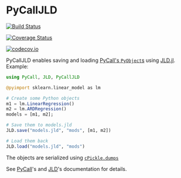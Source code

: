 # PyCallJLD

[![Build Status](https://travis-ci.org/JuliaPy/PyCallJLD.jl.svg?branch=master)](https://travis-ci.org/JuliaPy/PyCallJLD.jl)

[![Coverage Status](https://coveralls.io/repos/JuliaPy/PyCallJLD.jl/badge.svg?branch=master&service=github)](https://coveralls.io/github/JuliaPy/PyCallJLD.jl?branch=master)

[![codecov.io](http://codecov.io/github/JuliaPy/PyCallJLD.jl/coverage.svg?branch=master)](http://codecov.io/github/JuliaPy/PyCallJLD.jl?branch=master)

PyCallJLD enables saving and loading [PyCall's `PyObject`s](https://github.com/JuliaPy/PyCall.jl) using [JLD.jl](https://github.com/JuliaIO/JLD.jl/). Example:

```julia
using PyCall, JLD, PyCallJLD

@pyimport sklearn.linear_model as lm

# Create some Python objects
m1 = lm.LinearRegression()
m2 = lm.ARDRegression()
models = [m1, m2];

# Save them to models.jld
JLD.save("models.jld", "mods", [m1, m2])

# Load them back
JLD.load("models.jld", "mods")
```

The objects are serialized using [`cPickle.dumps`](https://docs.python.org/2/library/pickle.html#pickle.dumps)

See [PyCall](https://github.com/JuliaPy/PyCall.jl)'s and
[JLD](https://github.com/JuliaIO/JLD.jl/)'s documentation for details.
